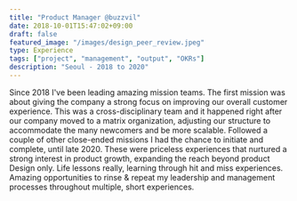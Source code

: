 ```yaml
---
title: "Product Manager @buzzvil"
date: 2018-10-01T15:47:02+09:00
draft: false
featured_image: "/images/design_peer_review.jpeg"
type: Experience
tags: ["project", "management", "output", "OKRs"]
description: "Seoul - 2018 to 2020"
---
```

Since 2018 I've been leading amazing mission teams. The first mission was about giving the company a strong focus on improving our overall customer experience. This was a cross-disciplinary team and it happened right after our company moved to a matrix organization, adjusting our structure to accommodate the many newcomers and be more scalable.
Followed a couple of other close-ended missions I had the chance to initiate and complete, until late 2020.
These were priceless experiences that nurtured a strong interest in product growth, expanding the reach beyond product Design only. Life lessons really, learning through hit and miss experiences. Amazing opportunities to rinse & repeat my leadership and management processes throughout multiple, short experiences.